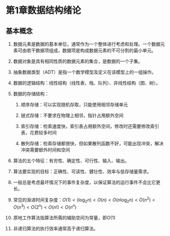 # 第1章数据结构绪论

## 基本概念

1. 数据元素是数据的基本单位，通常作为一个整体进行考虑和处理。一个数据元素可由若干数据项组成，数据项是构成数据元素的不可分割的最小单元。

2. 数据对象是具有相同性质的数据元素的集合，是数据的一个子集。

3. 抽象数据类型（ADT）是指一个数学模型及定义在该模型上的一组操作。

4. 数据的逻辑结构：线性结构（线性表、栈、队列）、非线性结构（图、树）。

5. 数据的存储结构：

   1. 顺序存储：可以实现随机存取，只能使用相邻存储单元

   2. 链式存储：不要求在物理上相邻，指针占用额外空间

   3. 索引存储：检索速度快，索引表占用额外空间，修改时还需要修改索引表，花费较多时间

   4. 散列存储：检索存储都很快，但如果散列函数不好，可能出现冲突，解决冲突需要额外时间和空间

6. 算法的五个特征：有穷性、确定性、可行性、输入、输出。

7. 算法要实现的目标：正确性、可读性、健壮性、效率与低存储量需求。

8. 一般总是考虑最坏情况下的事件复杂度，以保证算法的运行事件不会比它更长。

9. 常见的渐进时间复杂度：$O(1)<(\log_2 n)<O(n)<O(n\log_2 n)<O(n^2)<O(n^3)<O(2^n)<O(n!)<O(n^n)$

10. 原地工作算法指算法所需的辅助空间为常量，即$O(1)$

11. 非递归算法的执行效率通常高于递归算法。